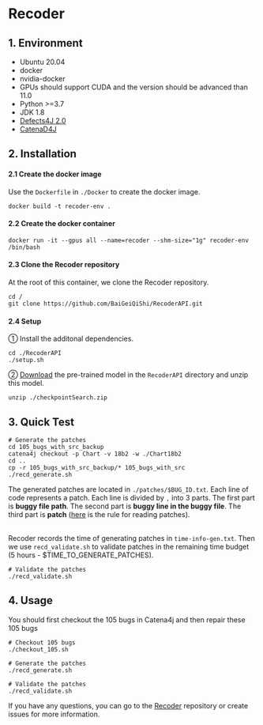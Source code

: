 # Recoder

## 1. Environment

- Ubuntu 20.04
- docker
- nvidia-docker
- GPUs should support CUDA and the version should be advanced than 11.0
- Python >=3.7
- JDK 1.8
- [Defects4J 2.0](https://github.com/rjust/defects4j)
- [CatenaD4J](https://github.com/universetraveller/CatenaD4J.git)


## 2. Installation

#### 2.1 Create the docker image
Use the `Dockerfile` in `./Docker` to create the docker image.
```shell
docker build -t recoder-env .
```


#### 2.2 Create the docker container
```
docker run -it --gpus all --name=recoder --shm-size="1g" recoder-env /bin/bash
 ```

#### 2.3 Clone the Recoder repository
At the root of this container, we clone the Recoder repository.

```shell
cd /
git clone https://github.com/BaiGeiQiShi/RecoderAPI.git
```

#### 2.4 Setup
① Install the additonal dependencies.
```shell
cd ./RecoderAPI
./setup.sh
```
② [Download](https://drive.google.com/file/d/1XWyx-uPOnV0tEIMaWTkAd3yaaxYD-sbh/view?usp=drive_link) the pre-trained model in the `RecoderAPI` directory and unzip this model.
```
unzip ./checkpointSearch.zip
```



## 3. Quick Test
```
# Generate the patches
cd 105_bugs_with_src_backup
catena4j checkout -p Chart -v 18b2 -w ./Chart18b2
cd ..
cp -r 105_bugs_with_src_backup/* 105_bugs_with_src
./recd_generate.sh
```

The generated patches are located in `./patches/$BUG_ID.txt`. Each line of code represents a patch. Each line is divided by `,` into 3 parts. The first part is **buggy file path**. The second part is **buggy line in the buggy file**. The third part is **patch** ([here](rules.md) is the rule for reading patches).
<br>
<br>

Recoder records the time of generating patches in `time-info-gen.txt`. Then we use `recd_validate.sh` to validate patches in the remaining time budget (5 hours - $TIME_TO_GENERATE_PATCHES).
```
# Validate the patches
./recd_validate.sh
```



## 4. Usage
You should first checkout the 105 bugs in Catena4j and then repair these 105 bugs
```
# Checkout 105 bugs
./checkout_105.sh

# Generate the patches
./recd_generate.sh

# Validate the patches
./recd_validate.sh
```

If you have any questions, you can go to the [Recoder](https://github.com/pkuzqh/Recoder.git) repository or create issues for more information.
